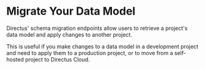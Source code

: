 # Migrate Your Data Model

Directus' schema migration endpoints allow users to retrieve a project's data model and apply changes to another
project.

This is useful if you make changes to a data model in a development project and need to apply them to a production
project, or to move from a self-hosted project to Directus Cloud.

<Card
  title="Schema Migration with Node.js"
  h="2"
  text="Learn how to migrate your schema between Directus projects with a script."
  url="/guides/migration/node"
  icon="/icons/node.svg"
  add-margin
/>

<Card
  title="Schema Migration with Hoppscotch"
  h="2"
  text="Learn how to migrate your schema between Directus projects without code."
  url="/guides/migration/hoppscotch"
  icon="/icons/hoppscotch.svg"
  add-margin
/>
